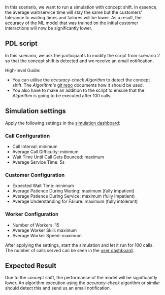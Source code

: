 In this scenario, we want to run a simulation with concept shift. In essence, the average wait/service time will stay the same but the customers' tolerance to waiting times and failures will be lower. As a result, the accuracy of the ML model that was trained on the initial customer interactions will now be significantly lower.

## PDL script
In this scenario, we ask the participants to modify the script from scenario 2 so that the concept shift is detected and we receive an email notification.

High-level Guide:
- You can utilise the _accuracy-check_ _Algorithm_ to detect the concept shift. The _Algorithm's_ [git repo](https://gitlab.agile.nat.bt.com/BETALAB/research/panoptes/accuracy-algorithm-repo) documents how it should be used.
- You also have to make an addition to the script to ensure that the _Algorithm_ is going to be executed after 100 calls.

## Simulation settings
Apply the following settings in the [simulation dashboard](https://ui.digitaltwin.callcentre.panoptes.betalab.rp.bt.com/):

### Call Configuration
- Call Interval: minimum
- Average Call Difficulty: minimum
- Wait Time Until Call Gets Bounced: maximum
- Average Service Time: 5s

### Customer Configuration
- Expected Wait Time: minimum
- Average Patience During Waiting: maximum (fully impatient)
- Average Patience During Service: maximum (fully impatient)
- Average Understanding for Failure: maximum (fully intolerant)

### Worker Configuration
- Number of Workers: 15
- Average Worker Skill: maximum
- Average Worker Speed: maximum

After applying the settings, start the simulation and let it run for 100 calls. The number of calls served can be seen in the [user dashboard](https://ui.dashboard.callcentre.panoptes.betalab.rp.bt.com/).

## Expected Result
Due to the concept shift, the performance of the model will be significantly lower. An algorithm execution using the _accuracy-check_ algorithm or similar should detect this and send us an email notification.